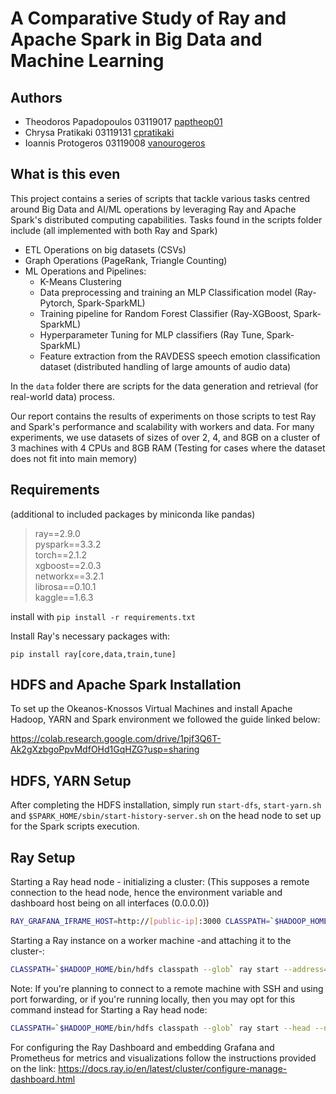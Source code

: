 # A Comparative Study of Ray and Apache Spark in Big Data and Machine Learning

## Authors
- Theodoros Papadopoulos  03119017 [paptheop01](https://github.com/paptheop01)
- Chrysa Pratikaki        03119131 [cpratikaki](https://github.com/cpratikaki)
- Ioannis Protogeros      03119008 [vanourogeros](https://github.com/vanourogeros)

## What is this even
This project contains a series of scripts that tackle various tasks centred around Big Data and AI/ML operations by leveraging Ray and Apache Spark's distributed computing capabilities.
Tasks found in the scripts folder include (all implemented with both Ray and Spark)
- ETL Operations on big datasets (CSVs)
- Graph Operations (PageRank, Triangle Counting)
- ML Operations and Pipelines:
  - K-Means Clustering
  - Data preprocessing and training an MLP Classification model (Ray-Pytorch, Spark-SparkML)
  - Training pipeline for Random Forest Classifier (Ray-XGBoost, Spark-SparkML)
  - Hyperparameter Tuning for MLP classifiers (Ray Tune, Spark-SparkML)
  - Feature extraction from the RAVDESS speech emotion classification dataset (distributed handling of large amounts of audio data)

In the `data` folder there are scripts for the data generation and retrieval (for real-world data) process.

Our report contains the results of experiments on those scripts to test Ray and Spark's performance and scalability with workers and data.
For many experiments, we use datasets of sizes of over 2, 4, and 8GB on a cluster of 3 machines with 4 CPUs and 8GB RAM (Testing for cases where the dataset does not fit into main memory)

## Requirements
(additional to included packages by miniconda like pandas)
>ray==2.9.0 <br>
>pyspark==3.3.2 <br>
>torch==2.1.2 <br>
>xgboost==2.0.3 <br>
>networkx==3.2.1 <br>
>librosa==0.10.1 <br>
>kaggle==1.6.3 <br>

install with `pip install -r requirements.txt`

Install Ray's necessary packages with:

`pip install ray[core,data,train,tune]`

## HDFS and Apache Spark Installation 

To set up the Okeanos-Knossos Virtual Machines and install Apache Hadoop, YARN and Spark environment we followed the guide linked below:

https://colab.research.google.com/drive/1pjf3Q6T-Ak2gXzbgoPpvMdfOHd1GqHZG?usp=sharing

## HDFS, YARN Setup

After completing the HDFS installation, simply run `start-dfs`, `start-yarn.sh` and `$SPARK_HOME/sbin/start-history-server.sh` on the head node to set up for the Spark scripts execution.

## Ray Setup 

Starting a Ray head node - initializing a cluster: (This supposes a remote connection to the head node, hence the environment variable and dashboard host being on all interfaces (0.0.0.0))
```bash
RAY_GRAFANA_IFRAME_HOST=http://[public-ip]:3000 CLASSPATH=`$HADOOP_HOME/bin/hdfs classpath --glob` ray start --head --node-ip-address=[head-node-address] --port=6379 --dashboard-host=0.0.0.0
```

Starting a Ray instance on a worker machine -and attaching it to the cluster-:
```bash
CLASSPATH=`$HADOOP_HOME/bin/hdfs classpath --glob` ray start --address=[head-node-address]
```

Note: If you're planning to connect to a remote machine with SSH and using port forwarding, or if you're running locally, then you may opt for this command instead for Starting a Ray head node:
```bash
CLASSPATH=`$HADOOP_HOME/bin/hdfs classpath --glob` ray start --head --node-ip-address=[head-node-address] --port=6379
```

For configuring the Ray Dashboard and embedding Grafana and Prometheus for metrics and visualizations follow the instructions provided on the link: https://docs.ray.io/en/latest/cluster/configure-manage-dashboard.html

